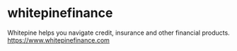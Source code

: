 # whitepinefinance
Whitepine helps you navigate credit, insurance and other financial products.
https://www.whitepinefinance.com
